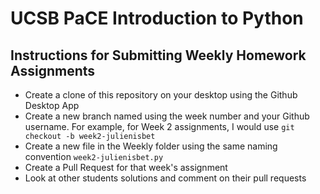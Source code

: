 # UCSB PaCE Introduction to Python

## Instructions for Submitting Weekly Homework Assignments
* Create a clone of this repository on your desktop using the Github Desktop App
* Create a new branch named using the week number and your Github username. For example, for Week 2 assignments, I would use `git checkout -b week2-julienisbet`
* Create a new file in the Weekly folder using the same naming convention `week2-julienisbet.py`
* Create a Pull Request for that week's assignment
* Look at other students solutions and comment on their pull requests

